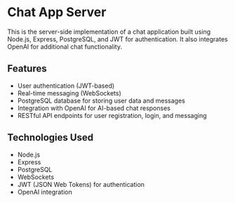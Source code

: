 # Chat App Server

This is the server-side implementation of a chat application built using Node.js, Express, PostgreSQL, and JWT for authentication. It also integrates OpenAI for additional chat functionality.

## Features

- User authentication (JWT-based)
- Real-time messaging (WebSockets)
- PostgreSQL database for storing user data and messages
- Integration with OpenAI for AI-based chat responses
- RESTful API endpoints for user registration, login, and messaging

## Technologies Used

- Node.js
- Express
- PostgreSQL
- WebSockets
- JWT (JSON Web Tokens) for authentication
- OpenAI integration
